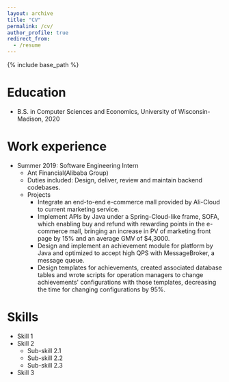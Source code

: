 ```yaml
---
layout: archive
title: "CV"
permalink: /cv/
author_profile: true
redirect_from:
  - /resume
---
```


{% include base_path %}

Education
======
* B.S. in Computer Sciences and Economics, University of Wisconsin-Madison, 2020

Work experience
======
* Summer 2019: Software Engineering Intern
  * Ant Financial(Alibaba Group)
  * Duties included: Design, deliver, review and maintain backend codebases.
  * Projects
    * Integrate an end-to-end e-commerce mall provided by Ali-Cloud to current marketing service.
    * Implement APIs by Java under a Spring-Cloud-like frame, SOFA, which enabling buy and refund with rewarding points in the e-commerce mall, bringing an increase in PV of marketing front page by 15% and an average GMV of $4,3000.
    * Design and implement an achievement module for platform by Java and optimized to accept high QPS with MessageBroker, a message queue.
    * Design templates for achievements, created associated database tables and wrote scripts for operation managers to change achievements' configurations with those templates, decreasing the time for changing configurations by 95%.
  
Skills
======
* Skill 1
* Skill 2
  * Sub-skill 2.1
  * Sub-skill 2.2
  * Sub-skill 2.3
* Skill 3

